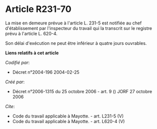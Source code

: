 # Article R231-70

La mise en demeure prévue à l'article L. 231-5 est notifiée au chef d'établissement par l'inspecteur du travail qui la
transcrit sur le registre prévu à l'article L. 620-4.

Son délai d'exécution ne peut être inférieur à quatre jours ouvrables.

**Liens relatifs à cet article**

_Codifié par_:

  - Décret n°2004-196 2004-02-25

_Créé par_:

  - Décret n°2006-1315 du 25 octobre 2006 - art. 9 () JORF 27 octobre 2006

_Cite_:

  - Code du travail applicable à Mayotte. - art. L231-5 (V)
  - Code du travail applicable à Mayotte. - art. L620-4 (V)
